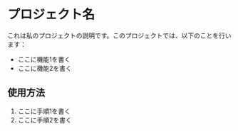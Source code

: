 # プロジェクト名

これは私のプロジェクトの説明です。このプロジェクトでは、以下のことを行います：

- ここに機能1を書く
- ここに機能2を書く

## 使用方法

1. ここに手順1を書く
2. ここに手順2を書く
